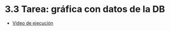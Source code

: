 # 3.3 Tarea: gráfica con datos de la DB

<ul>
  <li><a href="https://www.youtube.com/watch?v=AxZkXsk53Yo" target="_blank">Video de ejecución</a></li>
</ul> <br>
